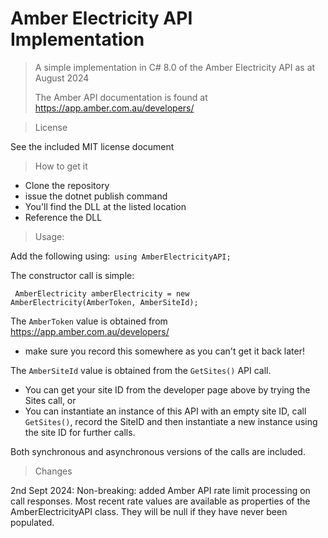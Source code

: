 # Amber Electricity API Implementation

> A simple implementation in C# 8.0 of the Amber Electricity API as at August 2024
> 
> The Amber API documentation is found at https://app.amber.com.au/developers/

>License

See the included MIT license document
 
>How to get it
> 
- Clone the repository
- issue the dotnet publish command
- You'll find the DLL at the listed location
- Reference the DLL

>Usage:

Add the following using:<code> using AmberElectricityAPI;</code>

The constructor call is simple:

<code> AmberElectricity amberElectricity = new AmberElectricity(AmberToken, AmberSiteId);</code>

The <code>AmberToken</code> value is obtained from https://app.amber.com.au/developers/ 
- make sure you record this somewhere as you can't get it back later!

The <code>AmberSiteId</code> value is obtained from the <code>GetSites()</code> API call.
- You can get your site ID from the developer page above by trying the Sites call, or
- You can instantiate an instance of this API with an empty site ID, call <code>GetSites()</code>, record the 
SiteID and then instantiate a new instance using the site ID for further calls.

Both synchronous and asynchronous versions of the calls are included.

> Changes

2nd Sept 2024: Non-breaking: added Amber API rate limit processing on call responses. Most recent rate values are available as properties of the AmberElectricityAPI class. They will be null if they have never been populated.
 